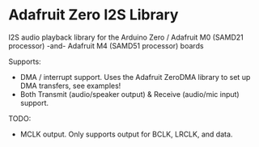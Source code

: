 # Adafruit Zero I2S Library

I2S audio playback library for the Arduino Zero / Adafruit M0 (SAMD21 processor) -and- Adafruit M4 (SAMD51 processor) boards


Supports:
-   DMA / interrupt support.  Uses the Adafruit ZeroDMA library to set up DMA transfers, see examples!
-   Both Transmit (audio/speaker output) & Receive (audio/mic input) support.

TODO:
-   MCLK output.  Only supports output for BCLK, LRCLK, and data.
